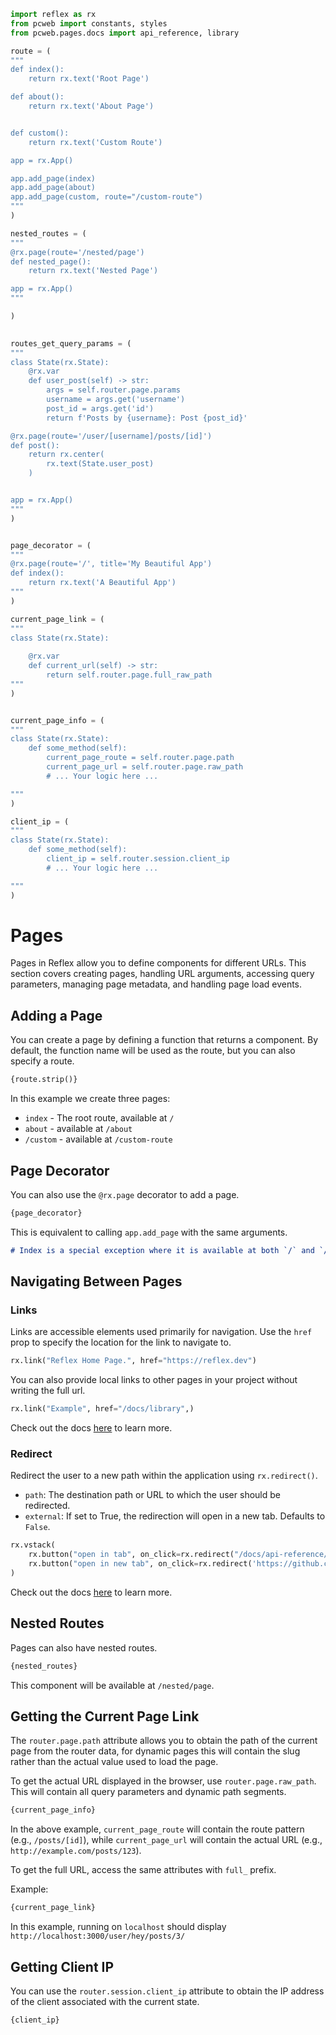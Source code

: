 ```python exec
import reflex as rx
from pcweb import constants, styles
from pcweb.pages.docs import api_reference, library

route = (
"""
def index():
    return rx.text('Root Page')

def about():
    return rx.text('About Page')


def custom():
    return rx.text('Custom Route')

app = rx.App()

app.add_page(index)
app.add_page(about)
app.add_page(custom, route="/custom-route")
"""
)

nested_routes = (
"""
@rx.page(route='/nested/page')
def nested_page():
    return rx.text('Nested Page')

app = rx.App()
"""

)

  
routes_get_query_params = (
"""
class State(rx.State):
    @rx.var
    def user_post(self) -> str:
        args = self.router.page.params
        username = args.get('username')
        post_id = args.get('id')
        return f'Posts by {username}: Post {post_id}'

@rx.page(route='/user/[username]/posts/[id]')
def post():
    return rx.center(
        rx.text(State.user_post)
    )


app = rx.App()
"""  
)


page_decorator = (
"""
@rx.page(route='/', title='My Beautiful App')
def index():
    return rx.text('A Beautiful App')
"""  
)

current_page_link = (
"""
class State(rx.State):
    
    @rx.var
    def current_url(self) -> str:
        return self.router.page.full_raw_path
"""  
)


current_page_info = (
"""
class State(rx.State):
    def some_method(self):
        current_page_route = self.router.page.path
        current_page_url = self.router.page.raw_path
        # ... Your logic here ...

"""  
)

client_ip = (
"""
class State(rx.State):
    def some_method(self):
        client_ip = self.router.session.client_ip
        # ... Your logic here ...

"""  
)
```

# Pages

Pages in Reflex allow you to define components for different URLs. This section covers creating pages, handling URL
arguments, accessing query parameters, managing page metadata, and handling page load events.

## Adding a Page

You can create a page by defining a function that returns a component.
By default, the function name will be used as the route, but you can also specify a route.

```python
{route.strip()}
```

In this example we create three pages:

- `index` - The root route, available at `/`
- `about` - available at `/about`
- `/custom` - available at `/custom-route`

## Page Decorator

You can also use the `@rx.page` decorator to add a page.

```python
{page_decorator}
```

This is equivalent to calling `app.add_page` with the same arguments.

```md alert
# Index is a special exception where it is available at both `/` and `/index`. All other pages are only available at their specified route.
```


## Navigating Between Pages

### Links

Links are accessible elements used primarily for navigation. Use the `href` prop to specify the location for the link to navigate to.

```python demo
rx.link("Reflex Home Page.", href="https://reflex.dev")
```

You can also provide local links to other pages in your project without writing the full url.

```python demo
rx.link("Example", href="/docs/library",)
```
Check out the docs [here]({library.typography.link.path}) to learn more.

### Redirect

Redirect the user to a new path within the application using `rx.redirect()`.

- `path`: The destination path or URL to which the user should be redirected.
- `external`: If set to True, the redirection will open in a new tab. Defaults to `False`.

```python demo
rx.vstack(
    rx.button("open in tab", on_click=rx.redirect("/docs/api-reference/special_events")),
    rx.button("open in new tab", on_click=rx.redirect('https://github.com/reflex-dev/reflex/', external=True))
)
```

Check out the docs [here]({api_reference.special_events.path}) to learn more.



## Nested Routes

Pages can also have nested routes.

```python
{nested_routes}
```

This component will be available at `/nested/page`.

## Getting the Current Page Link

The `router.page.path` attribute allows you to obtain the path of the current page from the router data,
for dynamic pages this will contain the slug rather than the actual value used to load the page.

To get the actual URL displayed in the browser, use `router.page.raw_path`. This
will contain all query parameters and dynamic path segments.

```python
{current_page_info}
```

In the above example, `current_page_route` will contain the route pattern (e.g., `/posts/[id]`), while `current_page_url`
will contain the actual URL (e.g., `http://example.com/posts/123`).

To get the full URL, access the same attributes with `full_` prefix.

Example:

```python
{current_page_link}
```

In this example, running on `localhost` should display `http://localhost:3000/user/hey/posts/3/`

## Getting Client IP

You can use the `router.session.client_ip` attribute to obtain the IP address of the client associated
with the current state.

```python
{client_ip}
```
